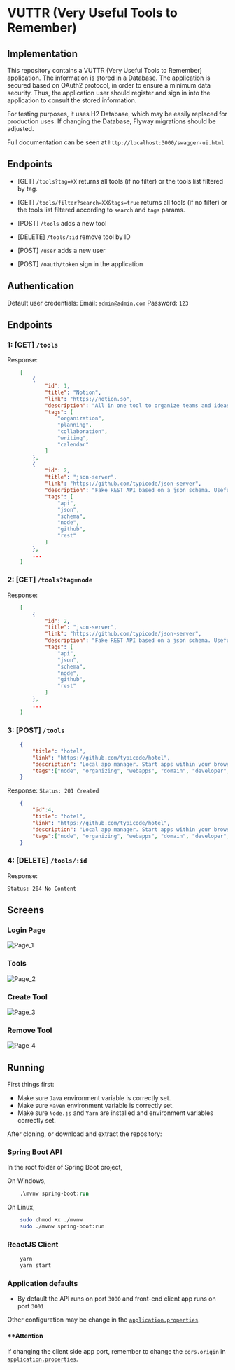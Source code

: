 # VUTTR (Very Useful Tools to Remember)

## Implementation
This repository contains a VUTTR (Very Useful Tools to Remember) application.
The information is stored in a Database.
The application is secured based on OAuth2 protocol, in order to ensure a minimum data security.
Thus, the application user should register and sign in into the application to consult the stored information.

For testing purposes, it uses H2 Database, which may be easily replaced for production uses.
If changing the Database, Flyway migrations should be adjusted.

Full documentation can be seen at `http://localhost:3000/swagger-ui.html`

## Endpoints
- [GET] `/tools?tag=XX` returns all tools (if no filter) or the tools list filtered by tag.
- [GET] `/tools/filter?search=XX&tags=true` returns all tools (if no filter) or the tools list filtered according to `search` and `tags` params.
- [POST] `/tools` adds a new tool
- [DELETE] `/tools/:id` remove tool by ID

- [POST] `/user` adds a new user
- [POST] `/oauth/token` sign in the application

## Authentication

Default user credentials:
Email: `admin@admin.com`
Password: `123`

## Endpoints

### 1: [GET] `/tools`

Response:
```json
    [
        {
            "id": 1,
            "title": "Notion",
            "link": "https://notion.so",
            "description": "All in one tool to organize teams and ideas. Write, plan, collaborate, and get organized. ",
            "tags": [
                "organization",
                "planning",
                "collaboration",
                "writing",
                "calendar"
            ]
        },
        {
            "id": 2,
            "title": "json-server",
            "link": "https://github.com/typicode/json-server",
            "description": "Fake REST API based on a json schema. Useful for mocking and creating APIs for front-end devs to consume in coding challenges.",
            "tags": [
                "api",
                "json",
                "schema",
                "node",
                "github",
                "rest"
            ]
        },
        ...
    ]
```

### 2: [GET] `/tools?tag=node`

Response:
```json
    [
        {
            "id": 2,
            "title": "json-server",
            "link": "https://github.com/typicode/json-server",
            "description": "Fake REST API based on a json schema. Useful for mocking and creating APIs for front-end devs to consume in coding challenges.",
            "tags": [
                "api",
                "json",
                "schema",
                "node",
                "github",
                "rest"
            ]
        },
        ...
    ]
```

### 3: [POST] `/tools`

```json
    {
        "title": "hotel",
        "link": "https://github.com/typicode/hotel",
        "description": "Local app manager. Start apps within your browser, developer tool with local .localhost domain and https out of the box.",
        "tags":["node", "organizing", "webapps", "domain", "developer", "https", "proxy"]
    }
```

Response: `Status: 201 Created`

```json
    {
        "id":4,
        "title": "hotel",
        "link": "https://github.com/typicode/hotel",
        "description": "Local app manager. Start apps within your browser, developer tool with local .localhost domain and https out of the box.",
        "tags":["node", "organizing", "webapps", "domain", "developer", "https", "proxy"],
    }
```

### 4: [DELETE] `/tools/:id`

Response:

`Status: 204 No Content`

## Screens

### Login Page
![Page_1](https://github.com/MiguelEcar/vuttr/blob/master/Screenshots/login.png?raw=true)

### Tools
![Page_2](https://github.com/MiguelEcar/vuttr/blob/master/Screenshots/tools.png?raw=true)

### Create Tool
![Page_3](https://github.com/MiguelEcar/vuttr/blob/master/Screenshots/new_tool.png?raw=true)

### Remove Tool
![Page_4](https://github.com/MiguelEcar/vuttr/blob/master/Screenshots/remove_tool.png?raw=true)




## Running

First things first:
- Make sure `Java` environment variable is correctly set.
- Make sure `Maven` environment variable is correctly set.
- Make sure `Node.js` and `Yarn` are installed and environment variables correctly set.

After cloning, or download and extract the repository:

### Spring Boot API

In the root folder of Spring Boot project,

On Windows,

```ps
    .\mvnw spring-boot:run
```

On Linux,

```sh
    sudo chmod +x ./mvnw
    sudo ./mvnw spring-boot:run
```


### ReactJS Client

```ps
    yarn
    yarn start
```


### Application defaults

- By default the API runs on port `3000` and front-end client app runs on port `3001`

Other configuration may be change in the [`application.properties`](/vuttr-api/src/main/resources/application.properties).

#### **Attention

If changing the client side app port, remember to change the `cors.origin` in [`application.properties`](/vuttr-api/src/main/resources/application.properties).
